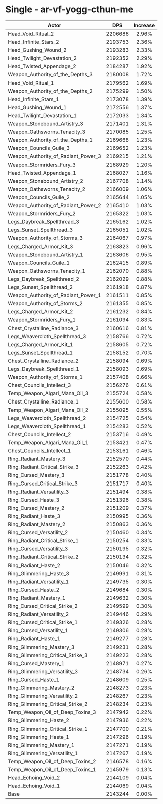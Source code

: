 # Single - ar-vf-yogg-cthun-me
| Actor | DPS | Increase |
|---|:---:|:---:|
|Head_Void_Ritual_2|2206686|2.96%|
|Head_Infinite_Stars_2|2193753|2.36%|
|Head_Gushing_Wound_2|2193283|2.33%|
|Head_Twilight_Devastation_2|2192352|2.29%|
|Head_Twisted_Appendage_2|2184287|1.92%|
|Weapon_Authority_of_the_Depths_3|2180008|1.72%|
|Head_Void_Ritual_1|2179562|1.69%|
|Weapon_Authority_of_the_Depths_2|2175299|1.50%|
|Head_Infinite_Stars_1|2173078|1.39%|
|Head_Gushing_Wound_1|2172556|1.37%|
|Head_Twilight_Devastation_1|2172033|1.34%|
|Weapon_Stonebound_Artistry_3|2171401|1.31%|
|Weapon_Oathsworns_Tenacity_3|2170085|1.25%|
|Weapon_Authority_of_the_Depths_1|2169668|1.23%|
|Weapon_Councils_Guile_3|2169652|1.23%|
|Weapon_Authority_of_Radiant_Power_3|2169215|1.21%|
|Weapon_Stormriders_Fury_3|2168929|1.20%|
|Head_Twisted_Appendage_1|2168027|1.16%|
|Weapon_Stonebound_Artistry_2|2167708|1.14%|
|Weapon_Oathsworns_Tenacity_2|2166009|1.06%|
|Weapon_Councils_Guile_2|2165644|1.05%|
|Weapon_Authority_of_Radiant_Power_2|2165410|1.03%|
|Weapon_Stormriders_Fury_2|2165322|1.03%|
|Legs_Daybreak_Spellthread_3|2165162|1.02%|
|Legs_Sunset_Spellthread_3|2165051|1.02%|
|Weapon_Authority_of_Storms_3|2164067|0.97%|
|Legs_Charged_Armor_Kit_3|2163823|0.96%|
|Weapon_Stonebound_Artistry_1|2163606|0.95%|
|Weapon_Councils_Guile_1|2162415|0.89%|
|Weapon_Oathsworns_Tenacity_1|2162070|0.88%|
|Legs_Daybreak_Spellthread_2|2162029|0.88%|
|Legs_Sunset_Spellthread_2|2161918|0.87%|
|Weapon_Authority_of_Radiant_Power_1|2161511|0.85%|
|Weapon_Authority_of_Storms_2|2161355|0.85%|
|Legs_Charged_Armor_Kit_2|2161232|0.84%|
|Weapon_Stormriders_Fury_1|2161094|0.83%|
|Chest_Crystalline_Radiance_3|2160616|0.81%|
|Legs_Weavercloth_Spellthread_3|2158766|0.72%|
|Legs_Charged_Armor_Kit_1|2158605|0.72%|
|Legs_Sunset_Spellthread_1|2158152|0.70%|
|Chest_Crystalline_Radiance_2|2158094|0.69%|
|Legs_Daybreak_Spellthread_1|2158093|0.69%|
|Weapon_Authority_of_Storms_1|2157408|0.66%|
|Chest_Councils_Intellect_3|2156276|0.61%|
|Temp_Weapon_Algari_Mana_Oil_3|2155724|0.58%|
|Chest_Crystalline_Radiance_1|2155600|0.58%|
|Temp_Weapon_Algari_Mana_Oil_2|2155095|0.55%|
|Legs_Weavercloth_Spellthread_2|2154725|0.54%|
|Legs_Weavercloth_Spellthread_1|2154283|0.52%|
|Chest_Councils_Intellect_2|2153716|0.49%|
|Temp_Weapon_Algari_Mana_Oil_1|2153421|0.47%|
|Chest_Councils_Intellect_1|2153161|0.46%|
|Ring_Radiant_Mastery_3|2152570|0.44%|
|Ring_Radiant_Critical_Strike_3|2152263|0.42%|
|Ring_Cursed_Mastery_3|2151778|0.40%|
|Ring_Cursed_Critical_Strike_3|2151717|0.40%|
|Ring_Radiant_Versatility_3|2151494|0.38%|
|Ring_Cursed_Haste_3|2151396|0.38%|
|Ring_Cursed_Mastery_2|2151209|0.37%|
|Ring_Radiant_Haste_3|2150995|0.36%|
|Ring_Radiant_Mastery_2|2150863|0.36%|
|Ring_Cursed_Versatility_2|2150460|0.34%|
|Ring_Radiant_Critical_Strike_1|2150254|0.33%|
|Ring_Cursed_Versatility_3|2150195|0.32%|
|Ring_Radiant_Critical_Strike_2|2150134|0.32%|
|Ring_Radiant_Haste_2|2150046|0.32%|
|Ring_Glimmering_Haste_3|2149991|0.31%|
|Ring_Radiant_Versatility_1|2149735|0.30%|
|Ring_Cursed_Haste_2|2149684|0.30%|
|Ring_Radiant_Mastery_1|2149632|0.30%|
|Ring_Cursed_Critical_Strike_2|2149599|0.30%|
|Ring_Radiant_Versatility_2|2149446|0.29%|
|Ring_Cursed_Critical_Strike_1|2149326|0.28%|
|Ring_Cursed_Versatility_1|2149306|0.28%|
|Ring_Radiant_Haste_1|2149277|0.28%|
|Ring_Glimmering_Mastery_3|2149231|0.28%|
|Ring_Glimmering_Critical_Strike_3|2149223|0.28%|
|Ring_Cursed_Mastery_1|2148971|0.27%|
|Ring_Glimmering_Versatility_3|2148734|0.26%|
|Ring_Cursed_Haste_1|2148609|0.25%|
|Ring_Glimmering_Mastery_2|2148273|0.23%|
|Ring_Glimmering_Versatility_2|2148267|0.23%|
|Ring_Glimmering_Critical_Strike_2|2148234|0.23%|
|Temp_Weapon_Oil_of_Deep_Toxins_3|2147942|0.22%|
|Ring_Glimmering_Haste_2|2147936|0.22%|
|Ring_Glimmering_Critical_Strike_1|2147700|0.21%|
|Ring_Glimmering_Haste_1|2147296|0.19%|
|Ring_Glimmering_Mastery_1|2147271|0.19%|
|Ring_Glimmering_Versatility_1|2147267|0.19%|
|Temp_Weapon_Oil_of_Deep_Toxins_2|2146578|0.16%|
|Temp_Weapon_Oil_of_Deep_Toxins_1|2145979|0.13%|
|Head_Echoing_Void_2|2144109|0.04%|
|Head_Echoing_Void_1|2144069|0.04%|
|Base|2143244|0.00%|
